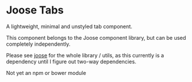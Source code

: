 # Joose Tabs

A lightweight, minimal and unstyled tab component.

This component belongs to the Joose component library, but can be used completely independently.

Please see [joose](https://github.com/scoobster17/joose) for the whole library / utils, as this currently is a dependency until I figure out two-way dependencies.

Not yet an npm or bower module